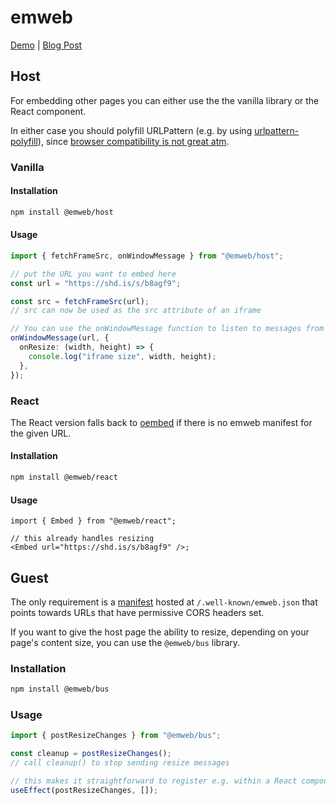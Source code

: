 # emweb

[Demo](https://emweb.vercel.app/) | [Blog Post](https://dflate.io/emweb)

## Host

For embedding other pages you can either use the the vanilla library or the
React component.

In either case you should polyfill URLPattern (e.g. by using
[urlpattern-polyfill](https://github.com/kenchris/urlpattern-polyfill)), since
[browser compatibility is not great atm](https://developer.mozilla.org/en-US/docs/Web/API/URLPattern#browser_compatibility).

### Vanilla

#### Installation

```sh
npm install @emweb/host
```

#### Usage

```ts
import { fetchFrameSrc, onWindowMessage } from "@emweb/host";

// put the URL you want to embed here
const url = "https://shd.is/s/b8agf9";

const src = fetchFrameSrc(url);
// src can now be used as the src attribute of an iframe

// You can use the onWindowMessage function to listen to messages from the embedded page's iframe
onWindowMessage(url, {
  onResize: (width, height) => {
    console.log("iframe size", width, height);
  },
});
```

### React

The React version falls back to [oembed](https://oembed.com/) if there is no
emweb manifest for the given URL.

#### Installation

```sh
npm install @emweb/react
```

#### Usage

```tsx
import { Embed } from "@emweb/react";

// this already handles resizing
<Embed url="https://shd.is/s/b8agf9" />;
```

## Guest

The only requirement is a [manifest](/packages/schemas/emweb.schema.json)
hosted at `/.well-known/emweb.json` that points towards URLs that have
permissive CORS headers set.

If you want to give the host page the ability to resize, depending on your
page's content size, you can use the `@emweb/bus` library.

### Installation

```sh
npm install @emweb/bus
```

### Usage

```ts
import { postResizeChanges } from "@emweb/bus";

const cleanup = postResizeChanges();
// call cleanup() to stop sending resize messages

// this makes it straightforward to register e.g. within a React component
useEffect(postResizeChanges, []);
```
